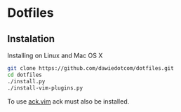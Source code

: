 #   Dotfiles

## Instalation

Installing on Linux and Mac OS X

```bash
git clone https://github.com/dawiedotcom/dotfiles.git
cd dotfiles
./install.py
./install-vim-plugins.py
```


To use [ack.vim](https://github.com/mileszs/ack.vim) ack must also be 
installed.


